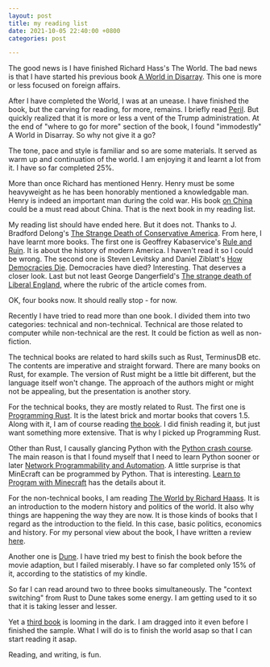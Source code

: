 ```yaml
---
layout: post
title: my reading list
date: 2021-10-05 22:40:00 +0800
categories: post

---
```


The good news is I have finished Richard Hass's The World. The bad news
is that I have started his previous book [A World in
Disarray](https://www.amazon.com/dp/B01ESI3PPG/). This one is more or
less focused on foreign affairs. 

After I have completed the World, I was at an unease. I have finished
the book, but the carving for reading, for more, remains. I briefly read
[Peril](https://www.amazon.com/Bob-Woodward-ebook/dp/B098PDDZW3/). But
quickly realized that it is more or less a vent of the Trump
administration. At the end of "where to go for more" section of the
book, I found "immodestly" A World in Disarray. So why not give it a go?

The tone, pace and style is familiar and so are some materials. It
served as warm up and continuation of the world. I am enjoying it and
learnt a lot from it. I have so far completed 25%.

More than once Richard has mentioned Henry. Henry must be some
heavyweight as he has been honorably mentioned a knowledgable man. Henry
is indeed an important man during the cold war. His book [on
China](https://www.amazon.com/-/zh_TW/Henry-Kissinger-ebook/dp/B0046ECJBY/)
could be a must read about China. That is the next book in my reading
list.

My reading list should have ended here. But it does not. Thanks to J.
Bradford Delong's [The Strange Death of Conservative
America](https:r//www.project-syndicate.org/commentary/republican-party-strange-death-american-conservatism-by-j-bradford-delong-2021-10).
From here, I have learnt more books. The first one is Geoffrey
Kabaservice's [Rule and
Ruin](https://global.oup.com/academic/product/rule-and-ruin-9780199768400).
It is about the history of modern America. I haven't read it so I could
be wrong. The second one is Steven Levitsky and Daniel Ziblatt's [How
Democracies
Die](https://www.penguinrandomhouse.com/books/562246/how-democracies-die-by-steven-levitsky-and-daniel-ziblatt/).
Democracies have died? Interesting. That deserves a closer look. Last
but not least George Dangerfield's [The strange death of Liberal
England](https://archive.org/details/strangedeathofli00dang), where the
rubric of the article comes from. 

OK, four books now. It should really stop - for now.


Recently I have tried to read more than one book. I divided them into
two categories: technical and non-technical. Technical are those related
to computer while non-technical are the rest. It could be fiction as
well as non-fiction.

The technical books are related to hard skills such as Rust, TerminusDB
etc. The contents are imperative and straight forward. There are many
books on Rust, for example. The version of Rust might be a little bit
different, but the language itself won't change. The approach of the
authors might or might not be appealing, but the presentation is another
story. 

For the technical books, they are mostly related to Rust. The first one
is [Programming
Rust](https://www.amazon.com/Programming-Rust-Fast-Systems-Development/dp/1492052590).
It is the latest brick and mortar books that covers 1.5. Along with it,
I am of course reading [the book](https://doc.rust-lang.org/book/). I
did finish reading it, but just want something more extensive. That is
why I picked up Programming Rust. 

Other than Rust, I causally glancing Python with the [Python crash
course](https://www.amazon.com/Python-Crash-Course-2nd-Edition/dp/1593279280). 
The main reason is that I found myself that I need to learn Python sooner or 
later [Network Programmability and
Automation](https://www.amazon.com/Network-Programmability-Automation-Next-Generation-Engineer/dp/1491931256). 
A little surprise is that MinEcraft can be programmed by Python. That is
interesting. [Learn to Program with Minecraft](https://nostarch.com/programwithminecraft) 
has the details about it. 

For the non-technical books, I am reading [The World by Richard
Haass](https://www.amazon.com/World-Brief-Introduction-Richard-Haass/dp/0399562397). 
It is an introduction to the modern history and politics of the world.
It also why things are happening the way they are now. It is those kinds
of books that I regard as the introduction to the field. In this case,
basic politics, economics and history. For my personal view about the
book, I have written a review [here](https://www.amazon.com/review/RI8NRFJ4MTD5C/ref=pe_1098610_137716200_cm_rv_eml_rv0_rv).

Another one is
[Dune](https://www.amazon.com/Dune-Frank-Herbert-ebook/dp/B00B7NPRY8). I
have tried my best to finish the book before the movie adaption, but I
failed miserably. I have so far completed only 15% of it, according to
the statistics of my kindle.

So far I can read around two to three books simultaneously. The
"context switching" from Rust to Dune takes some energy. I am getting
used to it so that it is taking lesser and lesser. 

Yet a [third
book](https://www.amazon.com/-/zh_TW/Bob-Woodward-ebook/dp/B098PDDZW3/)  is 
looming in the dark. I am dragged into it even before I finished the
sample. What I will do is to finish the world asap so that I can start
reading it asap.

Reading, and writing, is fun.


